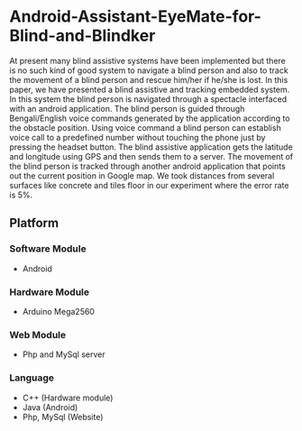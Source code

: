 # Android-Assistant-EyeMate-for-Blind-and-Blindker
At present many blind assistive systems have been implemented but there is no such kind of good system to navigate a blind person and also to track the movement of a blind person and rescue him/her if he/she is lost. In this paper, we have presented a blind assistive and tracking embedded system. In this system the blind person is navigated through a spectacle interfaced with an android application. The blind person is guided through Bengali/English voice commands generated by the application according to the obstacle position. Using voice command a blind person can establish voice call to a predefined number without touching the phone just by pressing the headset
button. The blind assistive application gets the latitude and longitude using GPS and then sends them to a server. The movement of the blind person is tracked through another android application that points out the current position in Google map. We took distances from several surfaces like concrete and tiles floor in our experiment where the error rate is 5%.

## Platform
### Software Module
* Android
### Hardware Module
* Arduino Mega2560
### Web Module
* Php and MySql server

### Language
* C++ (Hardware module)
* Java (Android)
* Php, MySql (Website)

